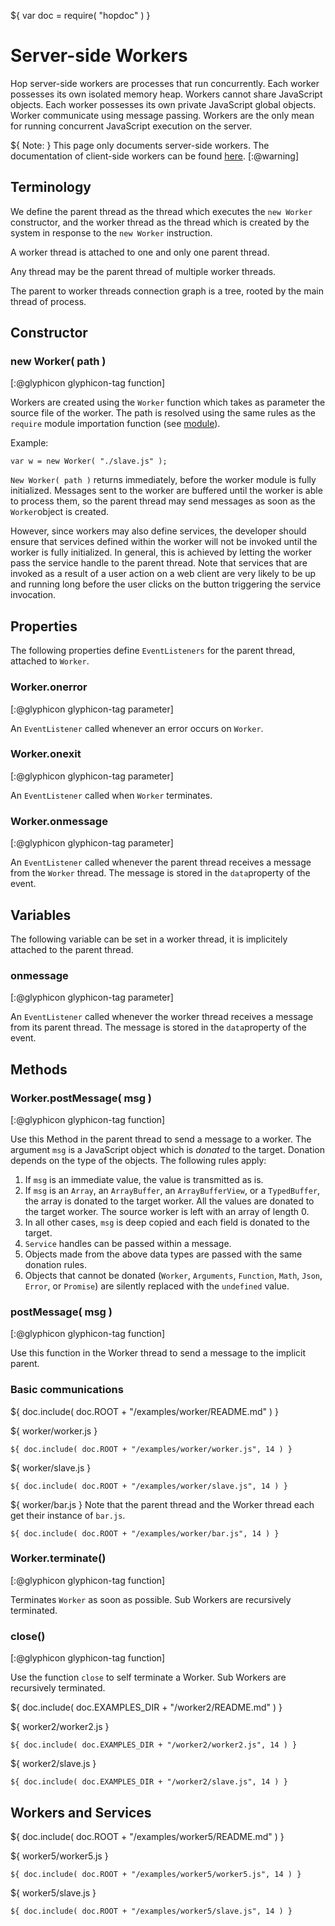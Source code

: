 ${ var doc = require( "hopdoc" ) }

Server-side Workers
===================

Hop server-side workers are processes that run concurrently. Each
worker possesses its own isolated memory heap. Workers cannot share
JavaScript objects. Each worker possesses its own private JavaScript
global objects. Worker communicate using message passing. Workers
are the only mean for running concurrent JavaScript execution on the
server.

${ <span class="label label-warning">Note:</span> }
This page only documents server-side workers. The documentation of
client-side workers can be found [here](https://developer.mozilla.org/en/docs/Web/API/Worker).
[:@warning]

Terminology
-----------

We define the parent thread as the thread which executes the `new Worker`
constructor, and the worker thread as the thread which is created by
the system in response to the `new Worker` instruction.

A worker thread is attached to one and only one  parent thread.

Any thread may be the parent thread of multiple worker threads.

The parent to worker threads connection graph is a tree, rooted by the
main thread of process.

Constructor
-----------

### new Worker( path ) ###
[:@glyphicon glyphicon-tag function]

Workers are created using the `Worker` function which takes as parameter
the source file of the worker. The path is resolved using the same rules
as the `require` module importation function
(see [module](./01-module.html)).

Example:

```hopscript
var w = new Worker( "./slave.js" );
```

`New Worker( path )` returns immediately, before the worker module is
fully initialized. Messages sent to the worker are buffered until the
worker is able to process them, so the parent thread may send
messages as soon as the `Worker`object is created.

However, since workers may also define services, the developer should
ensure that services defined within the worker will not be invoked
until the worker is fully initialized.  In general, this is achieved
by letting the worker pass the service handle to the parent thread.
Note that services that are invoked as a result of a user action on a
web client are very likely to be up and running long before the user
clicks on the button triggering the service invocation.

Properties
----------

The following properties define `EventListeners` for the parent
thread, attached to `Worker`.

### Worker.onerror ###
[:@glyphicon glyphicon-tag parameter]

An `EventListener` called whenever an error occurs on `Worker`.

### Worker.onexit ###
[:@glyphicon glyphicon-tag parameter]

An `EventListener` called when `Worker` terminates.

### Worker.onmessage ###
[:@glyphicon glyphicon-tag parameter]

An `EventListener` called whenever the parent thread receives a
message from the `Worker` thread. The message is stored in the
`data`property of the event.


Variables
-----------
 
The following variable can be set in a worker thread, it is
implicitely attached to the parent thread.

### onmessage ###
[:@glyphicon glyphicon-tag parameter]

An `EventListener` called whenever the worker thread receives a
message from its parent thread. The message is stored in the
`data`property of the event.


Methods
-------

### Worker.postMessage( msg ) ###
[:@glyphicon glyphicon-tag function]

Use this Method in the parent thread to send a message to a
worker. The argument `msg` is a JavaScript object which is _donated_
to the target. Donation depends on the type of the objects. The
following rules apply:

 1. If `msg` is an immediate value, the value is transmitted as is.
 2. If `msg` is an `Array`, an `ArrayBuffer`, an `ArrayBufferView`, or
 a `TypedBuffer`, the array is donated to the target worker. All the
 values are donated to the target worker. The source worker is left
 with an array of length 0.
 3. In all other cases, `msg` is deep copied and each field is donated
 to the target.
 4. `Service` handles can be passed within a message.
 5. Objects made from the above data types are passed with the same
    donation rules.
 6. Objects that cannot be donated (`Worker`, `Arguments`, `Function`,
`Math`, `Json`, `Error`, or `Promise`) are silently replaced with the
`undefined` value.

### postMessage( msg ) ###
[:@glyphicon glyphicon-tag function]

Use this function in the Worker thread to send a message to the
implicit parent.

### Basic communications ###

${ doc.include( doc.ROOT + "/examples/worker/README.md" ) }

${ <span class="label label-info">worker/worker.js</span> }

```hopscript
${ doc.include( doc.ROOT + "/examples/worker/worker.js", 14 ) }
```

${ <span class="label label-info">worker/slave.js</span> }

```hopscript
${ doc.include( doc.ROOT + "/examples/worker/slave.js", 14 ) }
```

${ <span class="label label-info">worker/bar.js</span> } Note that the
parent thread and the Worker thread each get their instance of
`bar.js`.

```hopscript
${ doc.include( doc.ROOT + "/examples/worker/bar.js", 14 ) }
```

### Worker.terminate() ###
[:@glyphicon glyphicon-tag function]

Terminates `Worker` as soon as possible. Sub Workers are recursively
terminated.

### close() ###
[:@glyphicon glyphicon-tag function]

Use the function `close` to self terminate a Worker. Sub Workers
are recursively terminated.

${ doc.include( doc.EXAMPLES_DIR + "/worker2/README.md" ) }

${ <span class="label label-info">worker2/worker2.js</span> }

```hopscript
${ doc.include( doc.EXAMPLES_DIR + "/worker2/worker2.js", 14 ) }
```

${ <span class="label label-info">worker2/slave.js</span> }

```hopscript
${ doc.include( doc.EXAMPLES_DIR + "/worker2/slave.js", 14 ) }
```


Workers and Services
--------------------

${ doc.include( doc.ROOT + "/examples/worker5/README.md" ) }

${ <span class="label label-info">worker5/worker5.js</span> }

```hopscript
${ doc.include( doc.ROOT + "/examples/worker5/worker5.js", 14 ) }
```

${ <span class="label label-info">worker5/slave.js</span> }

```hopscript
${ doc.include( doc.ROOT + "/examples/worker5/slave.js", 14 ) }
```


